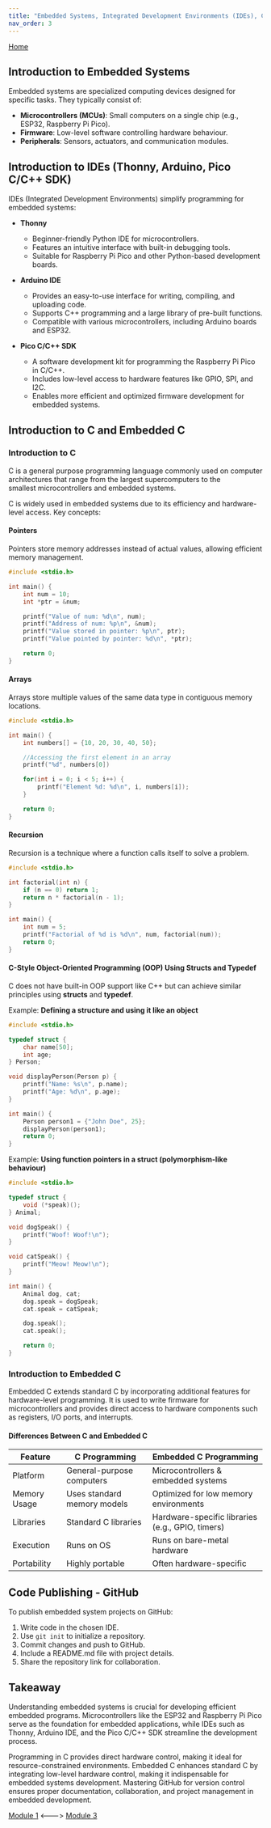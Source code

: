 ```yaml
---
title: "Embedded Systems, Integrated Development Environments (IDEs), Code Publishing"
nav_order: 3
---
```

[Home](index.md)

## Introduction to Embedded Systems
Embedded systems are specialized computing devices designed for specific tasks. They typically consist of:
- **Microcontrollers (MCUs)**: Small computers on a single chip (e.g., ESP32, Raspberry Pi Pico).
- **Firmware**: Low-level software controlling hardware behaviour.
- **Peripherals**: Sensors, actuators, and communication modules.

## Introduction to IDEs (Thonny, Arduino, Pico C/C++ SDK)
IDEs (Integrated Development Environments) simplify programming for embedded systems:

- **Thonny**  
  - Beginner-friendly Python IDE for microcontrollers.  
  - Features an intuitive interface with built-in debugging tools.  
  - Suitable for Raspberry Pi Pico and other Python-based development boards.  

- **Arduino IDE**  
  - Provides an easy-to-use interface for writing, compiling, and uploading code.  
  - Supports C++ programming and a large library of pre-built functions.  
  - Compatible with various microcontrollers, including Arduino boards and ESP32.  

- **Pico C/C++ SDK**  
  - A software development kit for programming the Raspberry Pi Pico in C/C++.  
  - Includes low-level access to hardware features like GPIO, SPI, and I2C.  
  - Enables more efficient and optimized firmware development for embedded systems.  

## Introduction to C and Embedded C

### Introduction to C
C is a general purpose programming language commonly used on computer architectures that range from the largest supercomputers to the smallest microcontrollers and embedded systems.

C is widely used in embedded systems due to its efficiency and hardware-level access. Key concepts:

#### Pointers
Pointers store memory addresses instead of actual values, allowing efficient memory management.

```c
#include <stdio.h>

int main() {
    int num = 10;
    int *ptr = &num;

    printf("Value of num: %d\n", num);
    printf("Address of num: %p\n", &num);
    printf("Value stored in pointer: %p\n", ptr);
    printf("Value pointed by pointer: %d\n", *ptr);

    return 0;
}
```

#### Arrays
Arrays store multiple values of the same data type in contiguous memory locations.

```c
#include <stdio.h>

int main() {
    int numbers[] = {10, 20, 30, 40, 50};

	//Accessing the first element in an array
	printf("%d", numbers[0])

    for(int i = 0; i < 5; i++) {
        printf("Element %d: %d\n", i, numbers[i]);
    }

    return 0;
}
```

#### Recursion
Recursion is a technique where a function calls itself to solve a problem.

```c
#include <stdio.h>

int factorial(int n) {
    if (n == 0) return 1;
    return n * factorial(n - 1);
}

int main() {
    int num = 5;
    printf("Factorial of %d is %d\n", num, factorial(num));
    return 0;
}
```

#### C-Style Object-Oriented Programming (OOP) Using Structs and Typedef
C does not have built-in OOP support like C++ but can achieve similar principles using **structs** and **typedef**.

Example: **Defining a structure and using it like an object**
```c
#include <stdio.h>

typedef struct {
    char name[50];
    int age;
} Person;

void displayPerson(Person p) {
    printf("Name: %s\n", p.name);
    printf("Age: %d\n", p.age);
}

int main() {
    Person person1 = {"John Doe", 25};
    displayPerson(person1);
    return 0;
}
```

Example: **Using function pointers in a struct (polymorphism-like behaviour)**
```c
#include <stdio.h>

typedef struct {
    void (*speak)();
} Animal;

void dogSpeak() {
    printf("Woof! Woof!\n");
}

void catSpeak() {
    printf("Meow! Meow!\n");
}

int main() {
    Animal dog, cat;
    dog.speak = dogSpeak;
    cat.speak = catSpeak;

    dog.speak();
    cat.speak();

    return 0;
}
```

### Introduction to Embedded C
Embedded C extends standard C by incorporating additional features for hardware-level programming. It is used to write firmware for microcontrollers and provides direct access to hardware components such as registers, I/O ports, and interrupts.

#### Differences Between C and Embedded C

| Feature      | C Programming               | Embedded C Programming                           |
| ------------ | --------------------------- | ------------------------------------------------ |
| Platform     | General-purpose computers   | Microcontrollers & embedded systems              |
| Memory Usage | Uses standard memory models | Optimized for low memory environments            |
| Libraries    | Standard C libraries        | Hardware-specific libraries (e.g., GPIO, timers) |
| Execution    | Runs on OS                  | Runs on bare-metal hardware                      |
| Portability  | Highly portable             | Often hardware-specific                          |

## Code Publishing - GitHub
To publish embedded system projects on GitHub:
1. Write code in the chosen IDE.
2. Use `git init` to initialize a repository.
3. Commit changes and push to GitHub.
4. Include a README.md file with project details.
5. Share the repository link for collaboration.

## Takeaway
Understanding embedded systems is crucial for developing efficient embedded programs. Microcontrollers like the ESP32 and Raspberry Pi Pico serve as the foundation for embedded applications, while IDEs such as Thonny, Arduino IDE, and the Pico C/C++ SDK streamline the development process.

Programming in C provides direct hardware control, making it ideal for resource-constrained environments. Embedded C enhances standard C by integrating low-level hardware control, making it indispensable for embedded systems development. Mastering GitHub for version control ensures proper documentation, collaboration, and project management in embedded development.

[Module 1](module1.md) <---> [Module 3](module3.md)